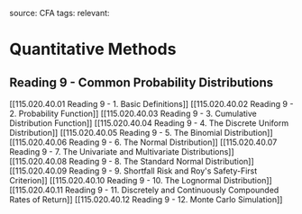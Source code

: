 source: CFA
tags: 
relevant: 

# Quantitative Methods

## Reading 9 - Common Probability Distributions

[[115.020.40.01 Reading 9 - 1. Basic Definitions]]
[[115.020.40.02 Reading 9 - 2. Probability Function]]
[[115.020.40.03 Reading 9 - 3. Cumulative Distribution Function]]
[[115.020.40.04 Reading 9 - 4. The Discrete Uniform Distribution]]
[[115.020.40.05 Reading 9 - 5. The Binomial Distribution]]
[[115.020.40.06 Reading 9 - 6. The Normal Distribution]]
[[115.020.40.07 Reading 9 - 7. The Univariate and Multivariate Distributions]]
[[115.020.40.08 Reading 9 - 8. The Standard Normal Distribution]]
[[115.020.40.09 Reading 9 - 9. Shortfall Risk and Roy's Safety-First Criterion]]
[[115.020.40.10 Reading 9 - 10. The Lognormal Distribution]]
[[115.020.40.11 Reading 9 - 11. Discretely and Continuously Compounded Rates of Return]]
[[115.020.40.12 Reading 9 - 12. Monte Carlo Simulation]]
